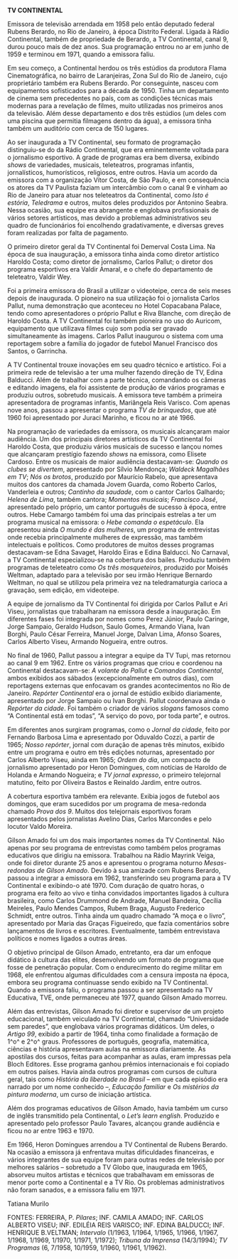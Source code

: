 **TV CONTINENTAL**

Emissora de televisão arrendada em 1958 pelo então deputado federal
Rubens Berardo, no Rio de Janeiro, à época Distrito Federal. Ligada à
Rádio Continental, também de propriedade de Berardo, a TV Continental,
canal 9, durou pouco mais de dez anos. Sua programação entrou no ar em
junho de 1959 e terminou em 1971, quando a emissora faliu.

Em seu começo, a Continental herdou os três estúdios da produtora Flama
Cinematográfica, no bairro de Laranjeiras, Zona Sul do Rio de Janeiro,
cujo proprietário também era Rubens Berardo. Por conseguinte, nasceu com
equipamentos sofisticados para a década de 1950. Tinha um departamento
de cinema sem precedentes no país, com as condições técnicas mais
modernas para a revelação de filmes, muito utilizadas nos primeiros anos
da televisão. Além desse departamento e dos três estúdios (um deles com
uma piscina que permitia filmagens dentro da água), a emissora tinha
também um auditório com cerca de 150 lugares.

Ao ser inaugurada a TV Continental, seu formato de programação
distinguiu-se do da Rádio Continental, que era eminentemente voltada
para o jornalismo esportivo. A grade de programas era bem diversa,
exibindo *shows* de variedades, musicais, teleteatros, programas
infantis, jornalísticos, humorísticos, religiosos, entre outros. Havia
um acordo da emissora com a organização Vítor Costa, de São Paulo, e em
consequência os atores da TV Paulista faziam um intercâmbio com o canal
9 e vinham ao Rio de Janeiro para atuar nos teleteatros da Continental,
como *Isto é estória*, *Teledrama* e outros, muitos deles produzidos por
Antonino Seabra. Nessa ocasião, sua equipe era abrangente e englobava
profissionais de vários setores artísticos, mas devido a problemas
administrativos seu quadro de funcionários foi encolhendo
gradativamente, e diversas greves foram realizadas por falta de
pagamento.

O primeiro diretor geral da TV Continental foi Demerval Costa Lima. Na
época de sua inauguração, a emissora tinha ainda como diretor artístico
Haroldo Costa; como diretor de jornalismo, Carlos Pallut; o diretor dos
programa esportivos era Valdir Amaral, e o chefe do departamento de
teleteatro, Valdir Wey.

Foi a primeira emissora do Brasil a utilizar o videoteipe, cerca de seis
meses depois de inaugurada. O pioneiro na sua utilização foi o
jornalista Carlos Pallut, numa demonstração que aconteceu no Hotel
Copacabana Palace, tendo como apresentadores o próprio Pallut e Riva
Blanche, com direção de Haroldo Costa. A TV Continental foi também
pioneira no uso do Auricom, equipamento que utilizava filmes cujo som
podia ser gravado simultaneamente às imagens. Carlos Pallut inaugurou o
sistema com uma reportagem sobre a família do jogador de futebol Manuel
Francisco dos Santos, o Garrincha.

A TV Continental trouxe inovações em seu quadro técnico e artístico. Foi
a primeira rede de televisão a ter uma mulher fazendo direção de TV,
Edina Balducci. Além de trabalhar com a parte técnica, comandando os
câmeras e editando imagens, ela foi assistente de produção de vários
programas e produziu outros, sobretudo musicais. A emissora teve também
a primeira apresentadora de programas infantis, Mariângela Reis Varisco.
Com apenas nove anos, passou a apresentar o programa *TV de brinquedos*,
que até 1960 foi apresentado por Juraci Marinho, e ficou no ar até 1966.

Na programação de variedades da emissora, os musicais alcançaram maior
audiência. Um dos principais diretores artísticos da TV Continental foi
Haroldo Costa, que produziu vários musicais de sucesso e lançou nomes
que alcançaram prestígio fazendo *shows* na emissora, como Elisete
Cardoso. Entre os musicais de maior audiência destacavam-se: *Quando os
clubes se divertem*, apresentado por Sílvio Mendonça; *Waldeck Magalhães
em TV*; *Nós os brotos*, produzido por Maurício Rabelo, que apresentava
muitos dos cantores da chamada Jovem Guarda, como Roberto Carlos,
Vanderleia e outros; *Cantinho da saudade*, com o cantor Carlos
Galhardo; *Helena de Lima*, também cantora; *Momentos musicais*;
*Francisco José*, apresentado pelo próprio, um cantor português de
sucesso à época, entre outros. Hebe Camargo também foi uma das
principais estrelas a ter um programa musical na emissora: o *Hebe
comanda o espetáculo*. Ela apresentou ainda *O mundo é das mulheres*, um
programa de entrevistas onde recebia principalmente mulheres de
expressão, mas também intelectuais e políticos. Como produtores de
muitos desses programas destacavam-se Edna Savaget, Haroldo Eiras e
Edina Balducci. No Carnaval, a TV Continental especializou-se na
cobertura dos bailes. Produziu também programas de teleteatro como *Os
três mosqueteiros*, produzido por Moisés Weltman, adaptado para a
televisão por seu irmão Henrique Bernardo Weltman, no qual se utilizou
pela primeira vez na teledramaturgia carioca a gravação, sem edição, em
videoteipe.

A equipe de jornalismo da TV Continental foi dirigida por Carlos Pallut
e Ari Viseu, jornalistas que trabalharam na emissora desde a
inauguração. Em diferentes fases foi integrada por nomes como Perez
Júnior, Paulo Caringe, Jorge Sampaio, Geraldo Hudson, Saulo Gomes,
Armando Viana, Ivan Borghi, Paulo César Ferreira, Manuel Jorge, Dalvan
Lima, Afonso Soares, Carlos Alberto Viseu, Armando Nogueira, entre
outros.

No final de 1960, Pallut passou a integrar a equipe da TV Tupi, mas
retornou ao canal 9 em 1962. Entre os vários programas que criou e
coordenou na Continental destacavam-se: *A volante do Pallut* e
*Comandos Continental*, ambos exibidos aos sábados (excepcionalmente em
outros dias), com reportagens externas que enfocavam os grandes
acontecimentos no Rio de Janeiro. *Repórter Continental* era o jornal de
estúdio exibido diariamente, apresentado por Jorge Sampaio ou Ivan
Borghi. Pallut coordenava ainda o *Repórter da cidade*. Foi também o
criador de vários *slogans* famosos como “A Continental está em todas”,
“A serviço do povo, por toda parte”, e outros.

Em diferentes anos surgiram programas, como o *Jornal da cidade*, feito
por Fernando Barbosa Lima e apresentado por Oduvaldo Cozzi, a partir de
1965; *Nosso repórter*, jornal com duração de apenas três minutos,
exibido entre um programa e outro em três edições noturnas, apresentado
por Carlos Alberto Viseu, ainda em 1965; *Ordem do dia*, um compacto de
jornalismo apresentado por Heron Domingues, com notícias de Haroldo de
Holanda e Armando Nogueira; e *TV jornal expresso*, o primeiro
telejornal matutino, feito por Oliveira Bastos e Reinaldo Jardim, entre
outros.

A cobertura esportiva também era relevante. Exibia jogos de futebol aos
domingos, que eram sucedidos por um programa de mesa-redonda chamado
*Prova dos 9*. Muitos dos telejornais esportivos foram apresentados
pelos jornalistas Avelino Dias, Carlos Marcondes e pelo locutor Valdo
Moreira.

Gilson Amado foi um dos mais importantes nomes da TV Continental. Não
apenas por seu programa de entrevistas como também pelos programas
educativos que dirigiu na emissora. Trabalhou na Rádio Mayrink Veiga,
onde foi diretor durante 25 anos e apresentou o programa noturno
*Mesas-redondas de Gilson Amado*. Devido à sua amizade com Rubens
Berardo, passou a integrar a emissora em 1962, transferindo seu programa
para a TV Continental e exibindo-o até 1970. Com duração de quatro
horas, o programa era feito ao vivo e tinha convidados importantes
ligados à cultura brasileira, como Carlos Drummond de Andrade, Manuel
Bandeira, Cecília Meireles, Paulo Mendes Campos, Rubem Braga, Augusto
Frederico Schmidt, entre outros. Tinha ainda um quadro chamado “A moça e
o livro”, apresentado por Maria das Graças Figueiredo, que fazia
comentários sobre lançamentos de livros e escritores. Eventualmente,
também entrevistava políticos e nomes ligados a outras áreas.

O objetivo principal de Gilson Amado, entretanto, era dar um enfoque
didático à cultura das elites, desenvolvendo um formato de programa que
fosse de penetração popular. Com o endurecimento do regime militar em
1968, ele enfrentou algumas dificuldades com a censura imposta na época,
embora seu programa continuasse sendo exibido na TV Continental. Quando
a emissora faliu, o programa passou a ser apresentado na TV Educativa,
TVE, onde permaneceu até 1977, quando Gilson Amado morreu.

Além das entrevistas, Gilson Amado foi diretor e supervisor de um
projeto educacional, também veiculado na TV Continental, chamado
“Universidade sem paredes”, que englobava vários programas didáticos. Um
deles, o *Artigo 99*, exibido a partir de 1964, tinha como finalidade a
formação de 1^o^ e 2^o^ graus. Professores de português, geografia,
matemática, ciências e história apresentavam aulas na emissora
diariamente. As apostilas dos cursos, feitas para acompanhar as aulas,
eram impressas pela Bloch Editores. Esse programa ganhou prêmios
internacionais e foi copiado em outros países. Havia ainda outros
programas com cursos de cultura geral, tais como *História da liberdade
no Brasil* – em que cada episódio era narrado por um nome conhecido –,
*Educação familiar* e *Os mistérios da pintura moderna*, um curso de
iniciação artística.

Além dos programas educativos de Gilson Amado, havia também um curso de
inglês transmitido pela Continental, o *Let’s learn english*. Produzido
e apresentado pelo professor Paulo Tavares, alcançou grande audiência e
ficou no ar entre 1963 e 1970.

Em 1966, Heron Domingues arrendou a TV Continental de Rubens Berardo. Na
ocasião a emissora já enfrentava muitas dificuldades financeiras, e
vários integrantes de sua equipe foram para outras redes de televisão
por melhores salários – sobretudo a TV Globo que, inaugurada em 1965,
absorveu muitos artistas e técnicos que trabalhavam em emissoras de
menor porte como a Continental e a TV Rio. Os problemas administrativos
não foram sanados, e a emissora faliu em 1971.

Tatiana Murilo

FONTES: FERREIRA, P. *Pilares*; INF. CAMILA AMADO; INF. CARLOS ALBERTO
VISEU; INF. EDILÉIA REIS VARISCO; INF. EDINA BALDUCCI; INF. HENRIQUE
B.VELTMAN; *Intervalo* (1/1963, 1/1964, 1/1965, 1/1966, 1/1967, 1/1968,
1/1969, 1/1970, 1/1971, 1/1972); *Tribuna da Imprensa* (14/3/1994); *TV
Programas* (6, 7/1958, 10/1959, 1/1960, 1/1961, 1/1962).
